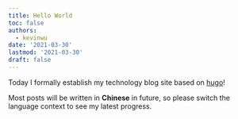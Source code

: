 ```yaml
---
title: Hello World
toc: false
authors:
  - kevinwu
date: '2021-03-30'
lastmod: '2021-03-30'
draft: false
---
```


Today I formally establish my technology blog site based on [hugo](https://gohugo.io/)! 

Most posts will be written in **Chinese** in future, so please switch the language context to see my latest progress.